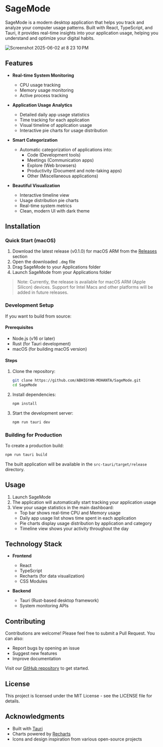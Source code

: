 # SageMode

SageMode is a modern desktop application that helps you track and analyze your computer usage patterns. Built with React, TypeScript, and Tauri, it provides real-time insights into your application usage, helping you understand and optimize your digital habits.

![Screenshot 2025-06-02 at 8 23 10 PM](https://github.com/user-attachments/assets/c40e1107-e6bf-45a5-a615-eb5632c9fe57)

## Features

- **Real-time System Monitoring**
  - CPU usage tracking
  - Memory usage monitoring
  - Active process tracking

- **Application Usage Analytics**
  - Detailed daily app usage statistics
  - Time tracking for each application
  - Visual timeline of application usage
  - Interactive pie charts for usage distribution

- **Smart Categorization**
  - Automatic categorization of applications into:
    - Code (Development tools)
    - Meetings (Communication apps)
    - Explore (Web browsers)
    - Productivity (Document and note-taking apps)
    - Other (Miscellaneous applications)

- **Beautiful Visualization**
  - Interactive timeline view
  - Usage distribution pie charts
  - Real-time system metrics
  - Clean, modern UI with dark theme

## Installation

### Quick Start (macOS)
1. Download the latest release (v0.1.0) for macOS ARM from the [Releases](https://github.com/ABHIGYAN-MOHANTA/SageMode/releases) section
2. Open the downloaded `.dmg` file
3. Drag SageMode to your Applications folder
4. Launch SageMode from your Applications folder

> Note: Currently, the release is available for macOS ARM (Apple Silicon) devices. Support for Intel Macs and other platforms will be added in future releases.

### Development Setup
If you want to build from source:

#### Prerequisites
- Node.js (v16 or later)
- Rust (for Tauri development)
- macOS (for building macOS version)

#### Steps
1. Clone the repository:
   ```bash
   git clone https://github.com/ABHIGYAN-MOHANTA/SageMode.git
   cd SageMode
   ```

2. Install dependencies:
   ```bash
   npm install
   ```

3. Start the development server:
   ```bash
   npm run tauri dev
   ```

### Building for Production
To create a production build:
```bash
npm run tauri build
```

The built application will be available in the `src-tauri/target/release` directory.

## Usage

1. Launch SageMode
2. The application will automatically start tracking your application usage
3. View your usage statistics in the main dashboard:
   - Top bar shows real-time CPU and Memory usage
   - Daily app usage list shows time spent in each application
   - Pie charts display usage distribution by application and category
   - Timeline view shows your activity throughout the day

## Technology Stack

- **Frontend**
  - React
  - TypeScript
  - Recharts (for data visualization)
  - CSS Modules

- **Backend**
  - Tauri (Rust-based desktop framework)
  - System monitoring APIs

## Contributing

Contributions are welcome! Please feel free to submit a Pull Request. You can also:
- Report bugs by opening an issue
- Suggest new features
- Improve documentation

Visit our [GitHub repository](https://github.com/ABHIGYAN-MOHANTA/SageMode) to get started.

## License

This project is licensed under the MIT License - see the LICENSE file for details.

## Acknowledgments

- Built with [Tauri](https://tauri.app/)
- Charts powered by [Recharts](https://recharts.org/)
- Icons and design inspiration from various open-source projects
